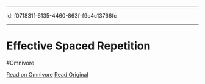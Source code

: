 
---
id: f071831f-6135-4460-863f-f9c4c13766fc

---

# Effective Spaced Repetition
#Omnivore

[Read on Omnivore](https://omnivore.app/me/effective-spaced-repetition-1876bf5c0b5)
[Read Original](https://borretti.me/article/effective-spaced-repetition)

